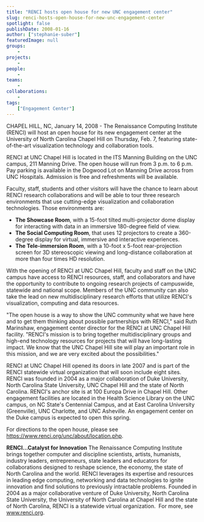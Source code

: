 ```yaml
---
title: "RENCI hosts open house for new UNC engagement center"
slug: renci-hosts-open-house-for-new-unc-engagement-center
spotlight: false
publishDate: 2008-01-16
author: ["stephanie-suber"]
featuredImage: null
groups:
    - 
projects:
    - 
people:
    - 
teams: 
    - 
collaborations:
    - 
tags:
    ["Engagement Center"]
---
```

CHAPEL HILL, NC, January 14, 2008 - The Renaissance Computing Institute (RENCI) will host an open house for its new engagement center at the University of North Carolina Chapel Hill on Thursday, Feb. 7, featuring state-of-the-art visualization technology and collaboration tools. 

RENCI at UNC Chapel Hill is located in the ITS Manning Building on the UNC campus, 211 Manning Drive. The open house will run from 3 p.m. to 6 p.m. Pay parking is available in the Dogwood Lot on Manning Drive across from UNC Hospitals. Admission is free and refreshments will be available.

Faculty, staff, students and other visitors will have the chance to learn about RENCI research collaborations and will be able to tour three research environments that use cutting-edge visualization and collaboration technologies. Those environments are:
<ul type="disc">
 	<li><strong>The Showcase Room</strong>, with a 15-foot tilted multi-projector dome display for interacting with data in an immersive 180-degree field of view.</li>
 	<li><strong>The Social Computing Room</strong>, that uses 12 projectors to create a 360-degree display for virtual, immersive and interactive experiences.</li>
 	<li><strong>The Tele-immersion Room</strong>, with a 10-foot x 5-foot rear-projection screen for 3D stereoscopic viewing and long-distance collaboration at more than four times HD resolution.</li>
</ul>
With the opening of RENCI at UNC Chapel Hill, faculty and staff on the UNC campus have access to RENCI resources, staff, and collaborators and have the opportunity to contribute to ongoing research projects of campuswide, statewide and national scope. Members of the UNC community can also take the lead on new multidisciplinary research efforts that utilize RENCI's visualization, computing and data resources.

"The open house is a way to show the UNC community what we have here and to get them thinking about possible partnerships with RENCI," said Ruth Marinshaw, engagement center director for the RENCI at UNC Chapel Hill facility. "RENCI's mission is to bring together multidisciplinary groups and high-end technology resources for projects that will have long-lasting impact. We know that the UNC Chapel Hill site will play an important role in this mission, and we are very excited about the possibilities."

RENCI at UNC Chapel Hill opened its doors in late 2007 and is part of the RENCI statewide virtual organization that will soon include eight sites. RENCI was founded in 2004 as a major collaboration of Duke University, North Carolina State University, UNC Chapel Hill and the state of North Carolina. RENCI's anchor site is at 100 Europa Drive in Chapel Hill. Other engagement facilities are located in the Health Science Library on the UNC campus, on NC State's Centennial Campus, and at East Carolina University (Greenville), UNC Charlotte, and UNC Asheville. An engagement center on the Duke campus is expected to open this spring.

For directions to the open house, please see https://www.renci.org/unc/about/location.php.

<strong>RENCI…Catalyst for Innovation</strong>
The Renaissance Computing Institute brings together computer and discipline scientists, artists, humanists, industry leaders, entrepreneurs, state leaders and educators for collaborations designed to reshape science, the economy, the state of North Carolina and the world. RENCI leverages its expertise and resources in leading edge computing, networking and data technologies to ignite innovation and find solutions to previously intractable problems. Founded in 2004 as a major collaborative venture of Duke University, North Carolina State University, the University of North Carolina at Chapel Hill and the state of North Carolina, RENCI is a statewide virtual organization.  For more, see <a href="https://www.renci.org/">www.renci.org</a>.
